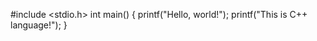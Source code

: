 #include <stdio.h>
int main()
{
     printf("Hello, world!");
     printf("This is C++ language!");
}
